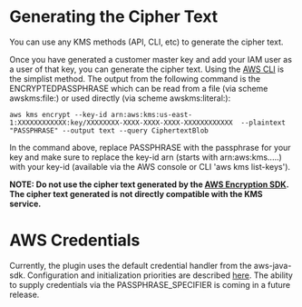 Generating the Cipher Text
==========================

You can use any KMS methods (API, CLI, etc) to generate the cipher text.

Once you have generated a customer master key and add your IAM user as a user of that key, you can generate the cipher text.  Using the [AWS CLI](https://aws.amazon.com/cli/) is the simplist method.  The output from the following command is the ENCRYPTEDPASSPHRASE which can be read from a file (via scheme awskms:file:) or used directly (via scheme awskms:literal:):

    aws kms encrypt --key-id arn:aws:kms:us-east-1:XXXXXXXXXXXX:key/XXXXXXXX-XXXX-XXXX-XXXX-XXXXXXXXXXXX  --plaintext "PASSPHRASE" --output text --query CiphertextBlob

In the command above, replace PASSPHRASE with the passphrase for your key and make sure to replace the key-id arn (starts with arn:aws:kms.....) with your key-id (available via the AWS console or CLI 'aws kms list-keys').

**NOTE: Do not use the cipher text generated by the [AWS Encryption SDK](https://github.com/awslabs/aws-encryption-sdk-java).  The cipher text generated is not directly compatible with the KMS service.**

AWS Credentials
===============

Currently, the plugin uses the default credential handler from the aws-java-sdk.  Configuration and initialization priorities are described [here](http://docs.aws.amazon.com/sdk-for-java/v1/developer-guide/setup-credentials.html).  The ability to supply credentials via the PASSPHRASE_SPECIFIER is coming in a future release.

